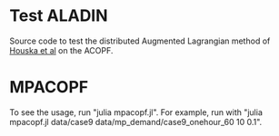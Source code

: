# Test ALADIN

Source code to test the distributed Augmented Lagrangian method of [Houska et al](https://epubs.siam.org/doi/abs/10.1137/140975991) on the ACOPF.

# MPACOPF

To see the usage, run "julia mpacopf.jl". For example, run with "julia mpacopf.jl data/case9 data/mp_demand/case9_onehour_60 10 0.1".
